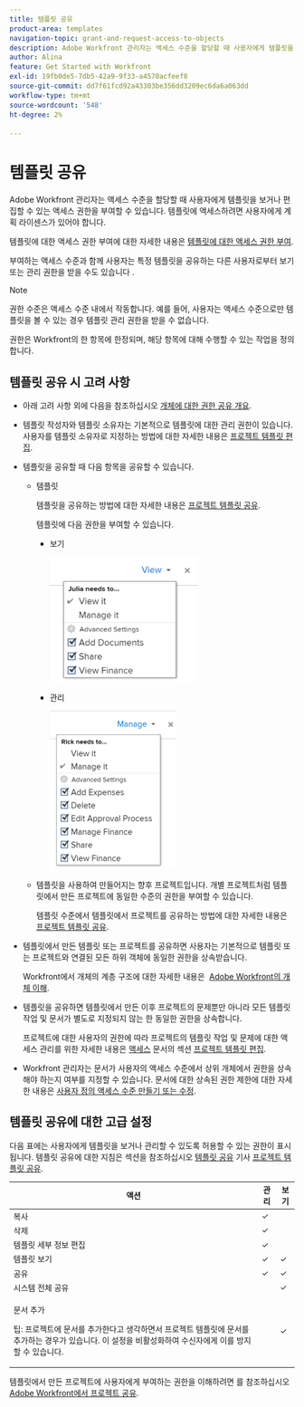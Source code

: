```yaml
---
title: 템플릿 공유
product-area: templates
navigation-topic: grant-and-request-access-to-objects
description: Adobe Workfront 관리자는 액세스 수준을 할당할 때 사용자에게 템플릿을 보거나 편집할 수 있는 액세스 권한을 부여할 수 있습니다. 템플릿에 액세스하려면 사용자에게 계획 라이센스가 있어야 합니다.
author: Alina
feature: Get Started with Workfront
exl-id: 19fb0de5-7db5-42a9-9f33-a4570acfeef8
source-git-commit: dd7f61fcd92a43303be356dd3209ec6da6a063dd
workflow-type: tm+mt
source-wordcount: '548'
ht-degree: 2%

---
```


# 템플릿 공유

Adobe Workfront 관리자는 액세스 수준을 할당할 때 사용자에게 템플릿을 보거나 편집할 수 있는 액세스 권한을 부여할 수 있습니다. 템플릿에 액세스하려면 사용자에게 계획 라이센스가 있어야 합니다.

템플릿에 대한 액세스 권한 부여에 대한 자세한 내용은 [템플릿에 대한 액세스 권한 부여](../../administration-and-setup/add-users/configure-and-grant-access/grant-access-templates.md).

부여하는 액세스 수준과 함께 사용자는 특정 템플릿을 공유하는 다른 사용자로부터 보기 또는 관리 권한을 받을 수도 있습니다 .

>[!NOTE]
>
>권한 수준은 액세스 수준 내에서 작동합니다. 예를 들어, 사용자는 액세스 수준으로만 템플릿을 볼 수 있는 경우 템플릿 관리 권한을 받을 수 없습니다.

권한은 Workfront의 한 항목에 한정되며, 해당 항목에 대해 수행할 수 있는 작업을 정의합니다.

## 템플릿 공유 시 고려 사항

* 아래 고려 사항 외에 다음을 참조하십시오 [개체에 대한 권한 공유 개요](../../workfront-basics/grant-and-request-access-to-objects/sharing-permissions-on-objects-overview.md).
* 템플릿 작성자와 템플릿 소유자는 기본적으로 템플릿에 대한 관리 권한이 있습니다. 사용자를 템플릿 소유자로 지정하는 방법에 대한 자세한 내용은 [프로젝트 템플릿 편집](../../manage-work/projects/create-and-manage-templates/edit-templates.md).
* 템플릿을 공유할 때 다음 항목을 공유할 수 있습니다.

   * 템플릿

      템플릿을 공유하는 방법에 대한 자세한 내용은 [프로젝트 템플릿 공유](../../manage-work/projects/create-and-manage-templates/share-project-template.md).

      템플릿에 다음 권한을 부여할 수 있습니다.

      * 보기

         ![](assets/view-on-template-262x221.png)

      * 관리

         ![](assets/manage-on-template-225x280.png)
   * 템플릿을 사용하여 만들어지는 향후 프로젝트입니다. 개별 프로젝트처럼 템플릿에서 만든 프로젝트에 동일한 수준의 권한을 부여할 수 있습니다. 

      템플릿 수준에서 템플릿에서 프로젝트를 공유하는 방법에 대한 자세한 내용은 [프로젝트 템플릿 공유](../../manage-work/projects/create-and-manage-templates/share-project-template.md).


* 템플릿에서 만든 템플릿 또는 프로젝트를 공유하면 사용자는 기본적으로 템플릿 또는 프로젝트와 연결된 모든 하위 객체에 동일한 권한을 상속받습니다.

   Workfront에서 개체의 계층 구조에 대한 자세한 내용은  [Adobe Workfront의 개체 이해](../../workfront-basics/navigate-workfront/workfront-navigation/understand-objects.md).

* 템플릿을 공유하면 템플릿에서 만든 이후 프로젝트의 문제뿐만 아니라 모든 템플릿 작업 및 문서가 별도로 지정되지 않는 한 동일한 권한을 상속합니다.

   프로젝트에 대한 사용자의 권한에 따라 프로젝트의 템플릿 작업 및 문제에 대한 액세스 관리를 위한 자세한 내용은 [액세스](../../manage-work/projects/create-and-manage-templates/edit-templates.md#access) 문서의 섹션 [프로젝트 템플릿 편집](../../manage-work/projects/create-and-manage-templates/edit-templates.md).

* Workfront 관리자는 문서가 사용자의 액세스 수준에서 상위 개체에서 권한을 상속해야 하는지 여부를 지정할 수 있습니다. 문서에 대한 상속된 권한 제한에 대한 자세한 내용은 [사용자 정의 액세스 수준 만들기 또는 수정](../../administration-and-setup/add-users/configure-and-grant-access/create-modify-access-levels.md).

<!--
<div data-mc-conditions="QuicksilverOrClassic.Draft mode">
<h2>Share a template</h2>
<p>(NOTE: drafted because this is also linked above: Share project templates >> which is an article in the Manage Work section>> Templates)&nbsp;</p>
<ol>
<li value="1"> <p>Go to the template you want to share with other entities, click <strong>Template Actions</strong>, then <strong>Template Sharing</strong>.<br>Or</p> <p>Navigate to a list of templates, and select multiple templates from the list, then click <strong>Share Template</strong>.</p> <note type="note">
If you select multiple templates, you cannot view who already has permissions to the individual templates.
</note> </li>
<li value="2"> <p>Start typing the name of a user, group, team, job role, or company that you want to share the template with in the <strong>Give template access to</strong> or <strong>Edit template access for</strong> fields.</p> <p>Select them when they appear in the list.</p> <note type="tip">
You can share an object only with active users, teams,
<span>roles,</span> or companies.
</note> </li>
<li value="3">From the drop-down menu, select which level of permissions you want to grant:<br>
<ul>
<li><p><strong>View it</strong>: Users with these permissions are able to view the template and create a project using it, or attach it to an existing project.</p><p><img src="assets/template-permissions-350x197.png" alt="template_permissions.png" style="width: 350;height: 197;"></p></li>
<li><strong>Manage it</strong>: Users with these permissions are able to edit or delete the template.</li>
</ul></li>
<li value="4">(Optional) Click <strong>Advanced Settings</strong> to fine-tune your settings for each level of permissions.</li>
<li value="5">Click <strong>Save</strong>.</li>
</ol>
<h2>Share a project at the template level</h2>
<p>You can share the future projects that are created using a template with users at the template level.</p>
<ol>
<li value="1"> <p>Go to the template whose future projects you want to share with other entities, click <strong>Template Actions</strong>, then <strong>Project Sharing</strong>.</p> <p>Or</p> <p>Navigate to a list of templates, and select multiple templates from the list, then click <strong>Share Project</strong>.</p> <note type="note">
If you select multiple templates, you cannot view who already has project permissions to the individual templates.
</note> </li>
<li value="2"> <p>Start typing and then select the name of a user, group, team, job role, or company with whom you want to share future projects created from the template in the <strong>Give project access to</strong> or <strong>Edit template access for</strong> fields.</p> <note type="tip">
You can share an object only with active users, teams,
<span>roles,</span> or companies.
</note> </li>
<li value="3">From the drop-down menu, select which level of permissions you want to grant.<br>Select from the following:<br>
<ul>
<li><strong>No access</strong>: You can specify which users will not have any access to the template.<br>This option is available only when bulk sharing projects from templates.&nbsp;</li>
<li><strong>View</strong>: Users with these permissions can view projects created from the template.</li>
<li><strong>Contribute</strong>: Users with these permissions can contribute to projects created from the template&nbsp;</li>
<li><strong>Manage</strong>: Users with these permissions can manage or delete projects created from this template.<br><img src="assets/share-project-from-template-350x268.png" alt="share_project_from_template.png" style="width: 350;height: 268;"></li>
</ul></li>
<li value="4">(Optional) Click <strong>Advanced Settings</strong> to fine-tune your settings for each level of permissions. </li>
<li value="5">Click <strong>Save</strong>.</li>
</ol>
</div>
-->

## 템플릿 공유에 대한 고급 설정

다음 표에는 사용자에게 템플릿을 보거나 관리할 수 있도록 허용할 수 있는 권한이 표시됩니다. 템플릿 공유에 대한 지침은 섹션을 참조하십시오 [템플릿 공유](../../manage-work/projects/create-and-manage-templates/share-project-template.md#share) 기사 [프로젝트 템플릿 공유](../../manage-work/projects/create-and-manage-templates/share-project-template.md).

<table style="table-layout:auto"> 
 <col> 
 <col> 
 <col> 
 <thead> 
  <tr> 
   <th>액션</th> 
   <th>관리</th> 
   <th>보기</th> 
  </tr> 
 </thead> 
 <tbody> 
  <tr> 
   <td>복사</td> 
   <td>✓</td> 
   <td> </td> 
  </tr> 
  <tr> 
   <td>삭제</td> 
   <td>✓</td> 
   <td> </td> 
  </tr> 
  <tr> 
   <td>템플릿 세부 정보 편집</td> 
   <td>✓</td> 
   <td> </td> 
  </tr> 
  <tr> 
   <td>템플릿 보기</td> 
   <td>✓</td> 
   <td>✓</td> 
  </tr> 
  <tr> 
   <td>공유</td> 
   <td>✓</td> 
   <td>✓</td> 
  </tr> 
  <tr> 
   <td>시스템 전체 공유</td> 
   <td> </td> 
   <td>✓</td> 
  </tr> 
  <tr data-mc-conditions=""> 
   <td> <p>문서 추가</p> <p>팁: 프로젝트에 문서를 추가한다고 생각하면서 프로젝트 템플릿에 문서를 추가하는 경우가 있습니다. 이 설정을 비활성화하여 수신자에게 이를 방지할 수 있습니다.</p> </td> 
   <td> </td> 
   <td>✓</td> 
  </tr> 
 </tbody> 
</table>

템플릿에서 만든 프로젝트에 사용자에게 부여하는 권한을 이해하려면 를 참조하십시오 [Adobe Workfront에서 프로젝트 공유](../../workfront-basics/grant-and-request-access-to-objects/share-a-project.md).

